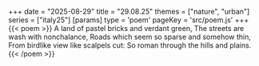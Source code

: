 +++
date = "2025-08-29"
title = "29.08.25"
themes = ["nature", "urban"]
series = ["italy25"]
[params]
  type = 'poem'
  pageKey = 'src/poem.js'
+++
{{< poem >}}
A land of pastel bricks and verdant green,
The streets are wash with nonchalance,
Roads which seem so sparse and somehow thin,
From birdlike view like scalpels cut:
So roman through the hills and plains.
{{< /poem >}}